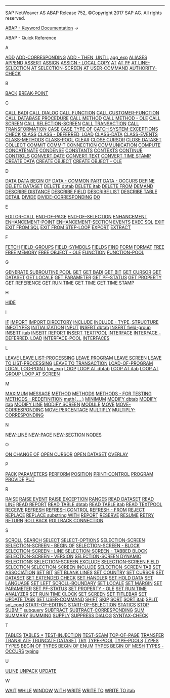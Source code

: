   

* * *

SAP NetWeaver AS ABAP Release 752, ©Copyright 2017 SAP AG. All rights reserved.

[ABAP - Keyword Documentation](javascript:call_link\('abenabap.htm'\)) → 

ABAP - Quick Reference

A

[ADD](javascript:call_link\('abapadd_shortref.htm'\))
[ADD-CORRESPONDING](javascript:call_link\('abapadd-corresponding_shortref.htm'\))
[ADD - THEN, UNTIL](javascript:call_link\('abapadd_then_from_shortref.htm'\))
[agg\_exp](javascript:call_link\('abenaggregate_shortref.htm'\))
[ALIASES](javascript:call_link\('abapaliases_shortref.htm'\))
[APPEND](javascript:call_link\('abapappend_shortref.htm'\))
[ASSERT](javascript:call_link\('abapassert_shortref.htm'\))
[ASSIGN](javascript:call_link\('abapassign_shortref.htm'\))
[ASSIGN - LOCAL COPY](javascript:call_link\('abapassign_local_copy_shortref.htm'\))
[AT](javascript:call_link\('abapat_shortref.htm'\))
[AT PF](javascript:call_link\('abapat_pf_shortref.htm'\))
[AT LINE-SELECTION](javascript:call_link\('abapat_line-selection_shortref.htm'\))
[AT SELECTION-SCREEN](javascript:call_link\('abapat_selection-screen_shortref.htm'\))
[AT USER-COMMAND](javascript:call_link\('abapat_user-command_shortref.htm'\))
[AUTHORITY-CHECK](javascript:call_link\('abapauthority-check_shortref.htm'\))

B

[BACK](javascript:call_link\('abapback_shortref.htm'\))
[BREAK-POINT](javascript:call_link\('abapbreak-point_shortref.htm'\))

C

[CALL BADI](javascript:call_link\('abapcall_badi_shortref.htm'\))
[CALL DIALOG](javascript:call_link\('abapcall_dialog_shortref.htm'\))
[CALL FUNCTION](javascript:call_link\('abapcall_function_shortref.htm'\))
[CALL CUSTOMER-FUNCTION](javascript:call_link\('abapcall_customer_func_shortref.htm'\))
[CALL DATABASE PROCEDURE](javascript:call_link\('abapcall_db_procedure_shortref.htm'\))
[CALL METHOD](javascript:call_link\('abapcall_method_shortref.htm'\))
[CALL METHOD - OLE](javascript:call_link\('abapcall_method_of_ole_shortref.htm'\))
[CALL SCREEN](javascript:call_link\('abapcall_screen_shortref.htm'\))
[CALL SELECTION-SCREEN](javascript:call_link\('abapcall_selection-screen_shortref.htm'\))
[CALL TRANSACTION](javascript:call_link\('abapcall_transaction_shortref.htm'\))
[CALL TRANSFORMATION](javascript:call_link\('abapcall_transformation_shortref.htm'\))
[CASE](javascript:call_link\('abapcase_shortref.htm'\))
[CASE TYPE OF](javascript:call_link\('abapcase_type_shortref.htm'\))
[CATCH SYSTEM-EXCEPTIONS](javascript:call_link\('abapcatch_system-except_shortref.htm'\))
[CHECK](javascript:call_link\('abapcheck_shortref.htm'\))
[CLASS](javascript:call_link\('abapclass_shortref.htm'\))
[CLASS - DEFERRED, LOAD](javascript:call_link\('abapclass_deferred_load_shortref.htm'\))
[CLASS-DATA](javascript:call_link\('abapclass-data_shortref.htm'\))
[CLASS-EVENTS](javascript:call_link\('abapclass-events_shortref.htm'\))
[CLASS-METHODS](javascript:call_link\('abapclass-methods_shortref.htm'\))
[CLASS-POOL](javascript:call_link\('abapclass-pool_shortref.htm'\))
[CLEAR](javascript:call_link\('abapclear_shortref.htm'\))
[CLOSE CURSOR](javascript:call_link\('abapclose_cursor_shortref.htm'\))
[CLOSE DATASET](javascript:call_link\('abapclose_dataset_shortref.htm'\))
[COLLECT](javascript:call_link\('abapcollect_shortref.htm'\))
[COMMIT](javascript:call_link\('abapcommit_shortref.htm'\))
[COMMIT CONNECTION](javascript:call_link\('abapcommit_connection_shortref.htm'\))
[COMMUNICATION](javascript:call_link\('abapcommunication_shortref.htm'\))
[COMPUTE](javascript:call_link\('abapcompute_shortref.htm'\))
[CONCATENATE](javascript:call_link\('abapconcatenate_shortref.htm'\))
[CONDENSE](javascript:call_link\('abapcondense_shortref.htm'\))
[CONSTANTS](javascript:call_link\('abapconstants_shortref.htm'\))
[CONTEXTS](javascript:call_link\('abapcontexts_shortref.htm'\))
[CONTINUE](javascript:call_link\('abapcontinue_shortref.htm'\))
[CONTROLS](javascript:call_link\('abapcontrols_shortref.htm'\))
[CONVERT DATE](javascript:call_link\('abapconvert_date_shortref.htm'\))
[CONVERT TEXT](javascript:call_link\('abapconvert_text_shortref.htm'\))
[CONVERT TIME STAMP](javascript:call_link\('abapconvert_time_stamp_shortref.htm'\))
[CREATE DATA](javascript:call_link\('abapcreate_data_shortref.htm'\))
[CREATE OBJECT](javascript:call_link\('abapcreate_object_shortref.htm'\))
[CREATE OBJECT - OLE](javascript:call_link\('abapcreate_object_ole_shortref.htm'\))

D

[DATA](javascript:call_link\('abapdata_shortref.htm'\))
[DATA BEGIN OF](javascript:call_link\('abapdata_begin_of_shortref.htm'\))
[DATA - COMMON PART](javascript:call_link\('abapdata_common_part_shortref.htm'\))
[DATA - OCCURS](javascript:call_link\('abapdata_occurs_shortref.htm'\))
[DEFINE](javascript:call_link\('abapdefine_shortref.htm'\))
[DELETE DATASET](javascript:call_link\('abapdelete_dataset_shortref.htm'\))
[DELETE dbtab](javascript:call_link\('abapdelete_dbtab_shortref.htm'\))
[DELETE itab](javascript:call_link\('abapdelete_itab_shortref.htm'\))
[DELETE FROM](javascript:call_link\('abapdelete_from_shortref.htm'\))
[DEMAND](javascript:call_link\('abapdemand_shortref.htm'\))
[DESCRIBE DISTANCE](javascript:call_link\('abapdescribe_distance_shortref.htm'\))
[DESCRIBE FIELD](javascript:call_link\('abapdescribe_field_shortref.htm'\))
[DESCRIBE LIST](javascript:call_link\('abapdescribe_list_shortref.htm'\))
[DESCRIBE TABLE](javascript:call_link\('abapdescribe_table_shortref.htm'\))
[DETAIL](javascript:call_link\('abapdetail_shortref.htm'\))
[DIVIDE](javascript:call_link\('abapdivide_shortref.htm'\))
[DIVIDE-CORRESPONDING](javascript:call_link\('abapdivide-corresponding_shortref.htm'\))
[DO](javascript:call_link\('abapdo_shortref.htm'\))

E

[EDITOR-CALL](javascript:call_link\('abapeditor-call_shortref.htm'\))
[END-OF-PAGE](javascript:call_link\('abapend-of-page_shortref.htm'\))
[END-OF-SELECTION](javascript:call_link\('abapend-of-selection_shortref.htm'\))
[ENHANCEMENT](javascript:call_link\('abapenhancement_shortref.htm'\))
[ENHANCEMENT-POINT](javascript:call_link\('abapenhancement-point_shortref.htm'\))
[ENHANCEMENT-SECTION](javascript:call_link\('abapenhancement-section_shortref.htm'\))
[EVENTS](javascript:call_link\('abapevents_shortref.htm'\))
[EXEC SQL](javascript:call_link\('abapexec_sql_shortref.htm'\))
[EXIT](javascript:call_link\('abapexit_shortref.htm'\))
[EXIT FROM SQL](javascript:call_link\('abapexit_from_sql_shortref.htm'\))
[EXIT FROM STEP-LOOP](javascript:call_link\('abapexit_from_step-loop_shortref.htm'\))
[EXPORT](javascript:call_link\('abapexport_shortref.htm'\))
[EXTRACT](javascript:call_link\('abapextract_shortref.htm'\))

F

[FETCH](javascript:call_link\('abapfetch_shortref.htm'\))
[FIELD-GROUPS](javascript:call_link\('abapfield-groups_shortref.htm'\))
[FIELD-SYMBOLS](javascript:call_link\('abapfield-symbols_shortref.htm'\))
[FIELDS](javascript:call_link\('abapfields_shortref.htm'\))
[FIND](javascript:call_link\('abapfind_shortref.htm'\))
[FORM](javascript:call_link\('abapform_shortref.htm'\))
[FORMAT](javascript:call_link\('abapformat_shortref.htm'\))
[FREE](javascript:call_link\('abapfree_shortref.htm'\))
[FREE MEMORY](javascript:call_link\('abapfree_memory_shortref.htm'\))
[FREE OBJECT - OLE](javascript:call_link\('abapfree_object_shortref.htm'\))
[FUNCTION](javascript:call_link\('abapfunction_shortref.htm'\))
[FUNCTION-POOL](javascript:call_link\('abapfunction-pool_shortref.htm'\))

G

[GENERATE SUBROUTINE POOL](javascript:call_link\('abapgenerate_shortref.htm'\))
[GET](javascript:call_link\('abapget_shortref.htm'\))
[GET BADI](javascript:call_link\('abapget_badi_shortref.htm'\))
[GET BIT](javascript:call_link\('abapget_bit_shortref.htm'\))
[GET CURSOR](javascript:call_link\('abapget_cursor_shortref.htm'\))
[GET DATASET](javascript:call_link\('abapget_dataset_shortref.htm'\))
[GET LOCALE](javascript:call_link\('abapget_locale_shortref.htm'\))
[GET PARAMETER](javascript:call_link\('abapget_parameter_shortref.htm'\))
[GET PF-STATUS](javascript:call_link\('abapget_pf-status_shortref.htm'\))
[GET PROPERTY](javascript:call_link\('abapget_property_shortref.htm'\))
[GET REFERENCE](javascript:call_link\('abapget_reference_shortref.htm'\))
[GET RUN TIME](javascript:call_link\('abapget_run_time_shortref.htm'\))
[GET TIME](javascript:call_link\('abapget_time_shortref.htm'\))
[GET TIME STAMP](javascript:call_link\('abapget_time_stamp_shortref.htm'\))

H

[HIDE](javascript:call_link\('abaphide_shortref.htm'\))

I

[IF](javascript:call_link\('abapif_shortref.htm'\))
[IMPORT](javascript:call_link\('abapimport_shortref.htm'\))
[IMPORT DIRECTORY](javascript:call_link\('abapimport_directory_shortref.htm'\))
[INCLUDE](javascript:call_link\('abapinclude_shortref.htm'\))
[INCLUDE - TYPE, STRUCTURE](javascript:call_link\('abapinclude_type_shortref.htm'\))
[INFOTYPES](javascript:call_link\('abapinfotypes_shortref.htm'\))
[INITIALIZATION](javascript:call_link\('abapinitialization_shortref.htm'\))
[INPUT](javascript:call_link\('abapinput_shortref.htm'\))
[INSERT dbtab](javascript:call_link\('abapinsert_dbtab_shortref.htm'\))
[INSERT field-group](javascript:call_link\('abapinsert_field-group_shortref.htm'\))
[INSERT itab](javascript:call_link\('abapinsert_itab_shortref.htm'\))
[INSERT REPORT](javascript:call_link\('abapinsert_report_shortref.htm'\))
[INSERT TEXTPOOL](javascript:call_link\('abapinsert_textpool_shortref.htm'\))
[INTERFACE](javascript:call_link\('abapinterface_shortref.htm'\))
[INTERFACE - DEFERRED, LOAD](javascript:call_link\('abapinterface_deferred_lo_shortref.htm'\))
[INTERFACE-POOL](javascript:call_link\('abapinterface-pool_shortref.htm'\))
[INTERFACES](javascript:call_link\('abapinterfaces_shortref.htm'\))

L

[LEAVE](javascript:call_link\('abapleave_shortref.htm'\))
[LEAVE LIST-PROCESSING](javascript:call_link\('abapleave_list-processing_shortref.htm'\))
[LEAVE PROGRAM](javascript:call_link\('abapleave_program_shortref.htm'\))
[LEAVE SCREEN](javascript:call_link\('abapleave_screen_shortref.htm'\))
[LEAVE TO LIST-PROCESSING](javascript:call_link\('abapleave_to_list-process_shortref.htm'\))
[LEAVE TO TRANSACTION](javascript:call_link\('abapleave_to_transaction_shortref.htm'\))
[LOAD-OF-PROGRAM](javascript:call_link\('abapload-of-program_shortref.htm'\))
[LOCAL](javascript:call_link\('abaplocal_shortref.htm'\))
[LOG-POINT](javascript:call_link\('abaplog-point_shortref.htm'\))
[log\_exp](javascript:call_link\('abenlog_exp_shortref.htm'\))
[LOOP](javascript:call_link\('abaploop_shortref.htm'\))
[LOOP AT dbtab](javascript:call_link\('abaploop_at_dbtab_shortref.htm'\))
[LOOP AT itab](javascript:call_link\('abaploop_at_itab_shortref.htm'\))
[LOOP AT GROUP](javascript:call_link\('abaploop_at_group_shortref.htm'\))
[LOOP AT SCREEN](javascript:call_link\('abaploop_at_screen_shortref.htm'\))

M

[MAXIMUM](javascript:call_link\('abapmaximum_shortref.htm'\))
[MESSAGE](javascript:call_link\('abapmessage_shortref.htm'\))
[METHOD](javascript:call_link\('abapmethod_shortref.htm'\))
[METHODS](javascript:call_link\('abapmethods_shortref.htm'\))
[METHODS - FOR TESTING](javascript:call_link\('abapmethods_testing_shortref.htm'\))
[METHODS - REDEFINITION](javascript:call_link\('abapmethods_redefinition_shortref.htm'\))
[meth( ... )](javascript:call_link\('abenmeth_call_shortref.htm'\))
[MINIMUM](javascript:call_link\('abapminimum_shortref.htm'\))
[MODIFY dbtab](javascript:call_link\('abapmodify_dbtab_shortref.htm'\))
[MODIFY itab](javascript:call_link\('abapmodify_itab_shortref.htm'\))
[MODIFY LINE](javascript:call_link\('abapmodify_line_shortref.htm'\))
[MODIFY SCREEN](javascript:call_link\('abapmodify_screen_shortref.htm'\))
[MODULE](javascript:call_link\('abapmodule_shortref.htm'\))
[MOVE](javascript:call_link\('abapmove_shortref.htm'\))
[MOVE-CORRESPONDING](javascript:call_link\('abapmove-corresponding_shortref.htm'\))
[MOVE PERCENTAGE](javascript:call_link\('abapmove_percentage_shortref.htm'\))
[MULTIPLY](javascript:call_link\('abapmultiply_shortref.htm'\))
[MULTIPLY-CORRESPONDING](javascript:call_link\('abapmultiply-correspond_shortref.htm'\))

N

[NEW-LINE](javascript:call_link\('abapnew-line_shortref.htm'\))
[NEW-PAGE](javascript:call_link\('abapnew-page_shortref.htm'\))
[NEW-SECTION](javascript:call_link\('abapnew-section_shortref.htm'\))
[NODES](javascript:call_link\('abapnodes_shortref.htm'\))

O

[ON CHANGE OF](javascript:call_link\('abapon_change_of_shortref.htm'\))
[OPEN CURSOR](javascript:call_link\('abapopen_cursor_shortref.htm'\))
[OPEN DATASET](javascript:call_link\('abapopen_dataset_shortref.htm'\))
[OVERLAY](javascript:call_link\('abapoverlay_shortref.htm'\))

P

[PACK](javascript:call_link\('abappack_shortref.htm'\))
[PARAMETERS](javascript:call_link\('abapparameters_shortref.htm'\))
[PERFORM](javascript:call_link\('abapperform_shortref.htm'\))
[POSITION](javascript:call_link\('abapposition_shortref.htm'\))
[PRINT-CONTROL](javascript:call_link\('abapprint-control_shortref.htm'\))
[PROGRAM](javascript:call_link\('abapprogram_shortref.htm'\))
[PROVIDE](javascript:call_link\('abapprovide_shortref.htm'\))
[PUT](javascript:call_link\('abapput_shortref.htm'\))

R

[RAISE](javascript:call_link\('abapraise_shortref.htm'\))
[RAISE EVENT](javascript:call_link\('abapraise_event_shortref.htm'\))
[RAISE EXCEPTION](javascript:call_link\('abapraise_exception_shortref.htm'\))
[RANGES](javascript:call_link\('abapranges_shortref.htm'\))
[READ DATASET](javascript:call_link\('abapread_dataset_shortref.htm'\))
[READ LINE](javascript:call_link\('abapread_line_shortref.htm'\))
[READ REPORT](javascript:call_link\('abapread_report_shortref.htm'\))
[READ TABLE dbtab](javascript:call_link\('abapread_table_dbtab_shortref.htm'\))
[READ TABLE itab](javascript:call_link\('abapread_table_itab_shortref.htm'\))
[READ TEXTPOOL](javascript:call_link\('abapread_textpool_shortref.htm'\))
[RECEIVE](javascript:call_link\('abapreceive_shortref.htm'\))
[REFRESH](javascript:call_link\('abaprefresh_shortref.htm'\))
[REFRESH CONTROL](javascript:call_link\('abaprefresh_control_shortref.htm'\))
[REFRESH - FROM](javascript:call_link\('abaprefresh_from_shortref.htm'\))
[REJECT](javascript:call_link\('abapreject_shortref.htm'\))
[REPLACE](javascript:call_link\('abapreplace_shortref.htm'\))
[REPLACE substring WITH](javascript:call_link\('abapreplace_pattern_shortref.htm'\))
[REPORT](javascript:call_link\('abapreport_shortref.htm'\))
[RESERVE](javascript:call_link\('abapreserve_shortref.htm'\))
[RESUME](javascript:call_link\('abapresume_shortref.htm'\))
[RETRY](javascript:call_link\('abapretry_shortref.htm'\))
[RETURN](javascript:call_link\('abapreturn_shortref.htm'\))
[ROLLBACK](javascript:call_link\('abaprollback_shortref.htm'\))
[ROLLBACK CONNECTION](javascript:call_link\('abaprollback_connection_shortref.htm'\))

S

[SCROLL](javascript:call_link\('abapscroll_shortref.htm'\))
[SEARCH](javascript:call_link\('abapsearch_shortref.htm'\))
[SELECT](javascript:call_link\('abapselect_shortref.htm'\))
[SELECT-OPTIONS](javascript:call_link\('abapselect-options_shortref.htm'\))
[SELECTION-SCREEN](javascript:call_link\('abapselection-screen_shortref.htm'\))
[SELECTION-SCREEN - BEGIN OF](javascript:call_link\('abapselection-screen_bos_shortref.htm'\))
[SELECTION-SCREEN - BLOCK](javascript:call_link\('abapselection-screen_bob_shortref.htm'\))
[SELECTION-SCREEN - LINE](javascript:call_link\('abapselection-screen_bol_shortref.htm'\))
[SELECTION-SCREEN - TABBED BLOCK](javascript:call_link\('abapselection-screen_botb_shortref.htm'\))
[SELECTION-SCREEN - VERSION](javascript:call_link\('abapselection-screen_bov_shortref.htm'\))
[SELECTION-SCREEN DYNAMIC SELECTIONS](javascript:call_link\('abapselection-screen_dyna_shortref.htm'\))
[SELECTION-SCREEN EXCLUDE](javascript:call_link\('abapselection-screen_excl_shortref.htm'\))
[SELECTION-SCREEN FIELD SELECTION](javascript:call_link\('abapselection-screen_fiel_shortref.htm'\))
[SELECTION-SCREEN INCLUDE](javascript:call_link\('abapselection-screen_incl_shortref.htm'\))
[SELECTION-SCREEN TAB](javascript:call_link\('abapselection-screen_tab_shortref.htm'\))
[SET ASSOCIATION](javascript:call_link\('abapset_association_shortref.htm'\))
[SET BIT](javascript:call_link\('abapset_bit_shortref.htm'\))
[SET BLANK LINES](javascript:call_link\('abapset_blank_lines_shortref.htm'\))
[SET COUNTRY](javascript:call_link\('abapset_country_shortref.htm'\))
[SET CURSOR](javascript:call_link\('abapset_cursor_shortref.htm'\))
[SET DATASET](javascript:call_link\('abapset_dataset_shortref.htm'\))
[SET EXTENDED CHECK](javascript:call_link\('abapset_extended_check_shortref.htm'\))
[SET HANDLER](javascript:call_link\('abapset_handler_shortref.htm'\))
[SET HOLD DATA](javascript:call_link\('abapset_hold_data_shortref.htm'\))
[SET LANGUAGE](javascript:call_link\('abapset_language_shortref.htm'\))
[SET LEFT SCROLL-BOUNDARY](javascript:call_link\('abapset_left_scroll_bound_shortref.htm'\))
[SET LOCALE](javascript:call_link\('abapset_locale_shortref.htm'\))
[SET MARGIN](javascript:call_link\('abapset_margin_shortref.htm'\))
[SET PARAMETER](javascript:call_link\('abapset_parameter_shortref.htm'\))
[SET PF-STATUS](javascript:call_link\('abapset_pf-status_shortref.htm'\))
[SET PROPERTY - OLE](javascript:call_link\('abapset_property_shortref.htm'\))
[SET RUN TIME ANALYZER](javascript:call_link\('abapset_run_time_analyzer_shortref.htm'\))
[SET RUN TIME CLOCK](javascript:call_link\('abapset_run_time_clock_shortref.htm'\))
[SET SCREEN](javascript:call_link\('abapset_screen_shortref.htm'\))
[SET TITLEBAR](javascript:call_link\('abapset_titlebar_shortref.htm'\))
[SET UPDATE TASK](javascript:call_link\('abapset_update_task_shortref.htm'\))
[SET USER-COMMAND](javascript:call_link\('abapset_user-command_shortref.htm'\))
[SHIFT](javascript:call_link\('abapshift_shortref.htm'\))
[SKIP](javascript:call_link\('abapskip_shortref.htm'\))
[SORT](javascript:call_link\('abapsort_shortref.htm'\))
[SORT itab](javascript:call_link\('abapsort_itab_shortref.htm'\))
[SPLIT](javascript:call_link\('abapsplit_shortref.htm'\))
[sql\_cond](javascript:call_link\('abensql_cond_shortref.htm'\))
[START-OF-EDITING](javascript:call_link\('abapstart-of-editing_shortref.htm'\))
[START-OF-SELECTION](javascript:call_link\('abapstart-of-selection_shortref.htm'\))
[STATICS](javascript:call_link\('abapstatics_shortref.htm'\))
[STOP](javascript:call_link\('abapstop_shortref.htm'\))
[SUBMIT](javascript:call_link\('abapsubmit_shortref.htm'\))
[subquery](javascript:call_link\('abensubquery_shortref.htm'\))
[SUBTRACT](javascript:call_link\('abapsubtract_shortref.htm'\))
[SUBTRACT-CORRESPONDING](javascript:call_link\('abapsubtract-correspond_shortref.htm'\))
[SUM](javascript:call_link\('abapsum_shortref.htm'\))
[SUMMARY](javascript:call_link\('abapsummary_shortref.htm'\))
[SUMMING](javascript:call_link\('abapsumming_shortref.htm'\))
[SUPPLY](javascript:call_link\('abapsupply_shortref.htm'\))
[SUPPRESS DIALOG](javascript:call_link\('abapsuppress_dialog_shortref.htm'\))
[SYNTAX-CHECK](javascript:call_link\('abapsyntax-check_shortref.htm'\))

T

[TABLES](javascript:call_link\('abaptables_shortref.htm'\))
[TABLES \*](javascript:call_link\('abaptables_plus_shortref.htm'\))
[TEST-INJECTION](javascript:call_link\('abaptest-injection_shortref.htm'\))
[TEST-SEAM](javascript:call_link\('abaptest-seam_shortref.htm'\))
[TOP-OF-PAGE](javascript:call_link\('abaptop-of-page_shortref.htm'\))
[TRANSFER](javascript:call_link\('abaptransfer_shortref.htm'\))
[TRANSLATE](javascript:call_link\('abaptranslate_shortref.htm'\))
[TRUNCATE DATASET](javascript:call_link\('abaptruncate_dataset_shortref.htm'\))
[TRY](javascript:call_link\('abaptry_shortref.htm'\))
[TYPE-POOL](javascript:call_link\('abaptype-pool_shortref.htm'\))
[TYPE-POOLS](javascript:call_link\('abaptype-pools_shortref.htm'\))
[TYPES](javascript:call_link\('abaptypes_shortref.htm'\))
[TYPES BEGIN OF](javascript:call_link\('abaptypes_begin_of_shortref.htm'\))
[TYPES BEGIN OF ENUM](javascript:call_link\('abaptypes_begin_of_enum_shortref.htm'\))
[TYPES BEGIN OF MESH](javascript:call_link\('abaptypes_begin_of_mesh_shortref.htm'\))
[TYPES - OCCURS](javascript:call_link\('abaptypes_occurs_shortref.htm'\))
[typing](javascript:call_link\('abentyping_shortref.htm'\))

U

[ULINE](javascript:call_link\('abapuline_shortref.htm'\))
[UNPACK](javascript:call_link\('abapunpack_shortref.htm'\))
[UPDATE](javascript:call_link\('abapupdate_shortref.htm'\))

W

[WAIT](javascript:call_link\('abapwait_shortref.htm'\))
[WHILE](javascript:call_link\('abapwhile_shortref.htm'\))
[WINDOW](javascript:call_link\('abapwindow_shortref.htm'\))
[WITH](javascript:call_link\('abapwith_shortref.htm'\))
[WRITE](javascript:call_link\('abapwrite_shortref.htm'\))
[WRITE TO](javascript:call_link\('abapwrite_to_shortref.htm'\))
[WRITE TO itab](javascript:call_link\('abapwrite_to_itab_shortref.htm'\))